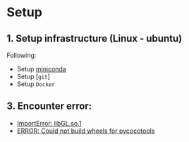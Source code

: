 # Setup
## 1. Setup infrastructure (Linux - ubuntu)
Following:
- Setup [miniconda](https://www.cyberithub.com/how-to-install-miniconda-on-ubuntu-20-04-lts-focal-fossa/)
- Setup [`git`]
- Setup `Docker`

## 3. Encounter error:
- [ImportError: libGL.so.1](https://stackoverflow.com/questions/55313610/importerror-libgl-so-1-cannot-open-shared-object-file-no-such-file-or-directo)
- [ERROR: Could not build wheels for pycocotools](https://stackoverflow.com/questions/72611914/error-could-not-build-wheels-for-pycocotools-which-is-required-to-install-pypr)
